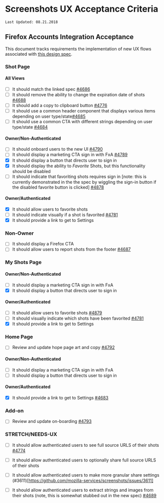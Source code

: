 # Screenshots UX Acceptance Criteria

`Last Updated: 08.21.2018`

## Firefox Accounts Integration Acceptance

This document tracks requirements the implementation of new UX flows associated with [this design spec](https://mozilla.github.io/testpilot-assets/Firefox_Screenshots/NEW_FxA_Integration/).

### Shot Page

#### All Views

- [ ] It should match the linked spec [#4686](https://github.com/mozilla-services/screenshots/issues/4686)
- [ ] It should remove the ability to change the expiration date of shots [#4688](https://github.com/mozilla-services/screenshots/issues/4688)
- [ ] It should add a copy to clipboard button [#4776](https://github.com/mozilla-services/screenshots/issues/4776)
- [ ] It should use a common header component that displays various items depending on user type/state[#4685](https://github.com/mozilla-services/screenshots/issues/4685)
- [ ] It should use a common CTA with different strings depending on user type/state [#4684](https://github.com/mozilla-services/screenshots/issues/4684)

#### Owner/Non-Authenticated

- [ ] It should onboard users to the new UI [#4790](https://github.com/mozilla-services/screenshots/issues/4790)
- [ ] It should display a marketing CTA sign in with FxA [#4789](https://github.com/mozilla-services/screenshots/issues/4789)
- [x] It should display a button that directs user to sign in
- [x] It should display the ability to *Favorite* Shots, but this functionality should be disabled
- [ ] It should indicate that favoriting shots requires sign in [note: this is currently demonstrated in the the spec by wiggling the sign-in button if the disabled favorite button is clicked] [#4878](https://github.com/mozilla-services/screenshots/issues/4878)

#### Owner/Authenticated

- [x] It should allow users to favorite shots
- [ ] It should indicate visually if a shot is favorited [#4781](https://github.com/mozilla-services/screenshots/issues/4791)
- [x] It should provide a link to get to Settings

### Non-Owner

- [ ] It should display a Firefox CTA
- [ ] It should allow users to report shots from the footer [#4687](https://github.com/mozilla-services/screenshots/issues/4687)

### My Shots Page

#### Owner/Non-Authenticated

- [ ] It should display a marketing CTA sign in with FxA
- [x] It should display a button that directs user to sign in

#### Owner/Authenticated

- [ ] It should allow users to favorite shots [#4879](https://github.com/mozilla-services/screenshots/issues/4879)
- [ ] It should visually indicate which shots have been favorited [#4781](https://github.com/mozilla-services/screenshots/issues/4791)
- [x] It should provide a link to get to Settings

### Home Page

- [ ] Review and update hope page art and copy [#4792](https://github.com/mozilla-services/screenshots/issues/4792)

#### Owner/Non-Authenticated

- [ ] It should display a marketing CTA sign in with FxA
- [ ] It should display a button that directs user to sign in

#### Owner/Authenticated

- [x] It should provide a link to get to Settings [#4683](https://github.com/mozilla-services/screenshots/issues/4683)

### Add-on

- [ ] Review and update on-boarding [#4793](https://github.com/mozilla-services/screenshots/issues/4793)

### STRETCH/NEEDS-UX
- [ ] It should allow authenticated users to see full source URLS of their shots [#4774](https://github.com/mozilla-services/screenshots/issues/4774)
- [ ] It should allow authenticated users to optionally share full source URLS of their shots
- [ ] It should allow authenticated users to make more granular share settings (#3611)[https://github.com/mozilla-services/screenshots/issues/3611]
- [ ] It should allow authenticated users to extract strings and images from their shots (note, this is somewhat stubbed out in the new spec) [#4689](https://github.com/mozilla-services/screenshots/issues/4689)



